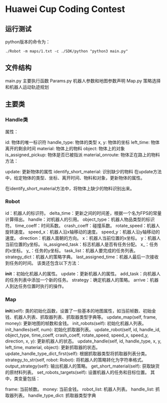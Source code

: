 # Huawei Cup Coding Contest

## 运行测试

python版本的命令为：

```shell
./Robot -m maps/1.txt -c ./SDK/python "python3 main.py"
```

## 文件结构

main.py
主要执行函数
Params.py
机器人参数和地图参数声明
Map.py
策略选择和机器人运动轨迹规划

## 主要类

### Handle类

属性：

id: 物体的唯一标识符
handle_type: 物体的类型
x, y: 物体的坐标
left_time: 物体离开的剩余时间
material: 物体上的物料
object: 物体上的对象
is_assigned_pickup: 物体是否已被指派
material_onroute: 物体正在路上的物料
方法：

update: 更新物体的属性
identify_short_material: 识别缺少的物料
在update方法中，给定物体的类型、坐标、离开时间、物料和对象，更新物体的属性。

在identify_short_material方法中，将物体上缺少的物料识别出来。

### Robot

id：机器人的标识符。
delta_time：更新之间的时间差，根据一个名为FPS的常量计算得出。
handle：对机器人的引用。
object_type：机器人物品类型的标识符。
time_coeff：时间系数。
crash_coeff：碰撞系数。
rotate_speed：机器人旋转速度。
speed_x：机器人沿x轴移动的速度。
speed_y：机器人沿y轴移动的速度。
direction：机器人面朝的方向。
x：机器人当前位置的x坐标。
y：机器人当前位置的y坐标。
is_assigned_task：标志机器人是否有任务分配。
x_：任务的x坐标。
y_：任务的y坐标。
task_list：机器人要完成的任务列表。
strategy_dict：机器人的策略字典。
last_assigned_time：机器人最后一次接收到任务的时间。
该类还包含以下方法：

__init__：初始化机器人的属性。
update：更新机器人的属性。
add_task：向机器人的任务列表中添加一个新的任务。
strategy：确定机器人的策略。
arrive：机器人到达任务位置时执行的操作。

### Map

__init__(self): 类的初始化函数，设置了一些基本的地图属性，如当前帧数、初始金钱、机器人列表、抓取器列表、抓取器类型字典等。
update_map(self, frame, money): 更新地图的帧数和金钱。
init_robots(self): 初始化机器人列表。
init_handles(self, num): 初始化抓取器列表。
update_robot(self, id, handle_id, object_type, time_coeff, crash_coeff, rotate_speed, speed_x, speed_y, direction, x, y): 更新机器人的状态。
update_handle(self, id, handle_type, x, y, left_time, material, object): 更新抓取器的状态。
update_handle_type_dict_first(self): 根据抓取器类型将抓取器列表分类。
strategy_to_str(self, robot: Robot): 将机器人的策略转化为字符串格式。
output_strategy(self): 输出机器人的策略。
get_short_material(self): 获取缺货的原材料列表。
set_robots_targets(self): 设置机器人的任务和目标位置。
其中，类变量包括：

frame: 当前帧数。
money: 当前金钱。
robot_list: 机器人列表。
handle_list: 抓取器列表。
handle_type_dict: 抓取器类型字典
